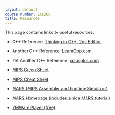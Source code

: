 ```yaml
---
layout: default
course_number: ECE260
title: Resources
---
```


This page contains links to useful resources.
 
  - C++ Reference: [Thinking in C++, 2nd Edition](http://www.mindview.net/Books/TICPP/ThinkingInCPP2e.html)
 
  - Another C++ Reference: [LearnCpp.com](http://www.learncpp.com)
  
  - Yet Another C++ Reference: [cplusplus.com](http://www.cplusplus.com)
  
  - [MIPS Green Sheet](./MIPS_Green_Sheet.pdf)
  
  - [MIPS Cheat Sheet](./MIPS_Cheat_Sheet.pdf)
  
  - [MARS (MIPS Assembler and Runtime Simulator)](./Mars4_5.jar)
  
  - [MARS Homepage (includes a nice MARS tutorial)](http://courses.missouristate.edu/KenVollmar/Mars/index.htm)
 
  - [VMWare Player (free)](https://my.vmware.com/web/vmware/free#desktop_end_user_computing/vmware_workstation_player/12_0)